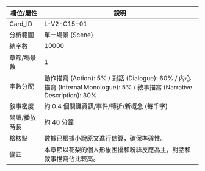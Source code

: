 | 欄位/屬性 | 說明 |
|---|---|
| Card_ID | L-V2-C15-01 |
| 分析範圍 | 單一場景 (Scene) |
| 總字數 | 10000 |
| 章節/場景數 | 1 |
| 字數分配 | 動作描寫 (Action): 5% / 對話 (Dialogue): 60% / 內心描寫 (Internal Monologue): 5% / 敘事描寫 (Narrative Description): 30% |
| 敘事密度 | 約 0.4 個關鍵資訊/事件/轉折/新概念 (每千字) |
| 閱讀/播放時長 | 約 40 分鐘 |
| 檢核點 | 數據已根據小說原文進行估算，確保準確性。 |
| 備註 | 本章節以花梨的個人形象困擾和粉絲反應為主，對話和敘事描寫佔比較高。 |
